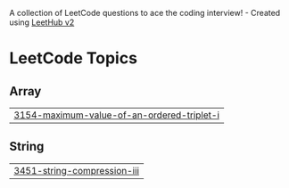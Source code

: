 A collection of LeetCode questions to ace the coding interview! - Created using [LeetHub v2](https://github.com/arunbhardwaj/LeetHub-2.0)
<!---LeetCode Topics Start-->
# LeetCode Topics
## Array
|  |
| ------- |
| [3154-maximum-value-of-an-ordered-triplet-i](https://github.com/Rahulsanjay123/leetcodes/tree/master/3154-maximum-value-of-an-ordered-triplet-i) |
## String
|  |
| ------- |
| [3451-string-compression-iii](https://github.com/Rahulsanjay123/leetcodes/tree/master/3451-string-compression-iii) |
<!---LeetCode Topics End-->
